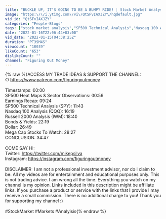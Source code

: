 ```yaml
---
title: "BUCKLE UP, IT'S GOING TO BE A BUMPY RIDE! | Stock Market Analysis"
image: "https:\/\/i.ytimg.com\/vi\/QtSFvIAXJZY\/hqdefault.jpg"
vid_id: "QtSFvIAXJZY"
categories: "People-Blogs"
tags: ["stock market analysis","SP500 Technical Analysis","Nasdaq 100 Analysis"]
date: "2022-01-16T22:06:44+03:00"
vid_date: "2022-01-15T04:38:25Z"
duration: "PT39M4S"
viewcount: "10039"
likeCount: "653"
dislikeCount: ""
channel: "Figuring Out Money"
---
```

{% raw %}ACCESS MY TRADE IDEAS &amp; SUPPORT THE CHANNEL:<br />○ <a rel="nofollow" target="blank" href="https://www.patreon.com/figuringoutmoney">https://www.patreon.com/figuringoutmoney</a><br /><br />Timestamps: 00:00<br />SP500 Heat Maps &amp; Sector Observations: 00:56<br />Earnings Recap: 09:24<br />SP500 Technical Analysis (SPY): 11:43<br />Nasdaq 100 Analysis (QQQ): 16:19<br />Russell 2000 Analysis (IWM): 18:40<br />Bonds &amp; Yields: 22:19<br />Dollar: 26:49<br />Mega Cap Stocks To Watch: 28:27<br />CONCLUSION: 34:47<br /><br />COME SAY HI:<br />Twitter: <a rel="nofollow" target="blank" href="https://twitter.com/mikepsilva">https://twitter.com/mikepsilva</a><br />Instagram: <a rel="nofollow" target="blank" href="https://instagram.com/figuringoutmoney">https://instagram.com/figuringoutmoney</a><br /><br />DISCLAIMER: I am not a professional investment advisor, nor do I claim to be. All my videos are for entertainment and educational purposes only. This is not trading advice. I am wrong all the time. Everything you watch on my channel is my opinion. Links included in this description might be affiliate links. If you purchase a product or service with the links that I provide I may receive a small commission. There is no additional charge to you! Thank you for supporting my channel :)<br /><br />#StockMarket #Markets #Analyisis{% endraw %}
